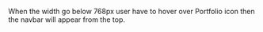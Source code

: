 When the width go below 768px user have to hover over Portfolio icon then
the navbar will appear from the top.